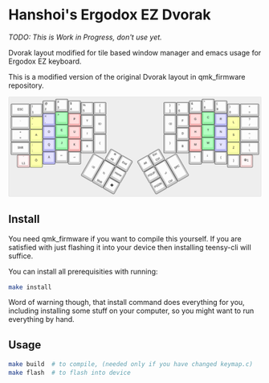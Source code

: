 # Hanshoi's Ergodox EZ Dvorak

*TODO: This is Work in Progress, don't use yet.*

Dvorak layout modified for tile based window manager and emacs usage
for Ergodox EZ keyboard.

This is a modified version of the original Dvorak layout in qmk_firmware
repository.

![alt text](https://github.com/hanshoi/ergodox_layout/blob/master/keyboard-layout.png "Base layer")

## Install
You need qmk_firmware if you want to compile this yourself.
If you are satisfied with just flashing it into your device
then installing teensy-cli will suffice.

You can install all prerequisities with running:

```bash
make install
```

Word of warning though, that install command does everything for you,
including installing some stuff on your computer, so you might want
to run everything by hand.

## Usage
```bash
make build  # to compile, (needed only if you have changed keymap.c)
make flash  # to flash into device
```

